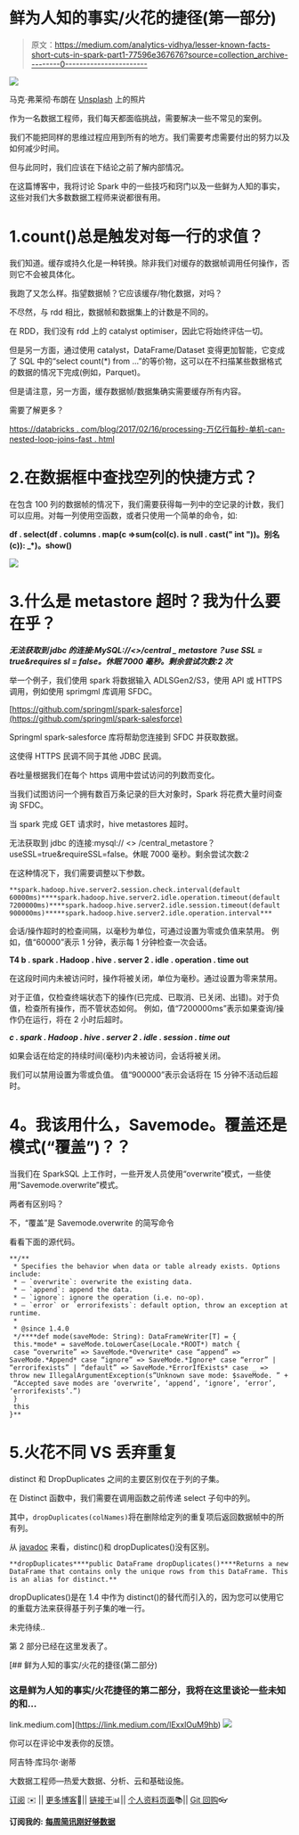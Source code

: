 # 鲜为人知的事实/火花的捷径(第一部分)

> 原文：<https://medium.com/analytics-vidhya/lesser-known-facts-short-cuts-in-spark-part1-77596e367676?source=collection_archive---------0----------------------->

![](img/e25f73d32b4ce87257089e9d35e7b598.png)

马克·弗莱彻·布朗在 [Unsplash](https://unsplash.com?utm_source=medium&utm_medium=referral) 上的照片

作为一名数据工程师，我们每天都面临挑战，需要解决一些不常见的案例。

我们不能把同样的思维过程应用到所有的地方。我们需要考虑需要付出的努力以及如何减少时间。

但与此同时，我们应该在下结论之前了解内部情况。

在这篇博客中，我将讨论 Spark 中的一些技巧和窍门以及一些鲜为人知的事实，这些对我们大多数数据工程师来说都很有用。

# 1.count()总是触发对每一行的求值？

我们知道。缓存或持久化是一种转换。除非我们对缓存的数据帧调用任何操作，否则它不会被具体化。

我跑了又怎么样。指望数据帧？它应该缓存/物化数据，对吗？

不尽然，与 rdd 相比，数据帧和数据集上的计数是不同的。

在 RDD，我们没有 rdd 上的 catalyst optimiser，因此它将始终评估一切。

但是另一方面，通过使用 catalyst，DataFrame/Dataset 变得更加智能，它变成了 SQL 中的“select count(*) from …”的等价物，这可以在不扫描某些数据格式的数据的情况下完成(例如，Parquet)。

但是请注意，另一方面，缓存数据帧/数据集确实需要缓存所有内容。

需要了解更多？

[https://databricks . com/blog/2017/02/16/processing-万亿行每秒-单机-can-nested-loop-joins-fast . html](https://databricks.com/blog/2017/02/16/processing-trillion-rows-per-second-single-machine-can-nested-loop-joins-fast.html)

# 2.在数据框中查找空列的快捷方式？

在包含 100 列的数据帧的情况下，我们需要获得每一列中的空记录的计数，我们可以应用。对每一列使用空函数，或者只使用一个简单的命令，如:

**df . select(df . columns . map(c =>sum(col(c). is null . cast(" int "))。别名(c)): _*)。show()**

![](img/dc15b41cfa5e05b3277aa310b70f571c.png)

# 3.什么是 metastore 超时？我为什么要在乎？

***无法获取到 jdbc 的连接:MySQL://<>/central _ metastore？use SSL = true&requires sl = false。休眠 7000 毫秒。剩余尝试次数:2 次***

举一个例子，我们使用 spark 将数据输入 ADLSGen2/S3，使用 API 或 HTTPS 调用，例如使用 sprimgml 库调用 SFDC。

[https://github.com/springml/spark-salesforce](https://github.com/springml/spark-salesforce)

Springml spark-salesforce 库将帮助您连接到 SFDC 并获取数据。

这使得 HTTPS 民调不同于其他 JDBC 民调。

吞吐量根据我们在每个 https 调用中尝试访问的列数而变化。

当我们试图访问一个拥有数百万条记录的巨大对象时，Spark 将花费大量时间查询 SFDC。

当 spark 完成 GET 请求时，hive metastores 超时。

无法获取到 jdbc 的连接:mysql:// <> /central_metastore？useSSL=true&requireSSL=false。休眠 7000 毫秒。剩余尝试次数:2

在这种情况下，我们需要调整以下参数。

```
**spark.hadoop.hive.server2.session.check.interval(default 60000ms)****spark.hadoop.hive.server2.idle.operation.timeout(default 7200000ms)****spark.hadoop.hive.server2.idle.session.timeout(default 900000ms)*****spark.hadoop.hive.server2.idle.operation.interval***
```

会话/操作超时的检查间隔，以毫秒为单位，可通过设置为零或负值来禁用。
例如，值“60000”表示 1 分钟，表示每 1 分钟检查一次会话。

**T4 b . spark . Hadoop . hive . server 2 . idle . operation . time out**

在这段时间内未被访问时，操作将被关闭，单位为毫秒。通过设置为零来禁用。

对于正值，仅检查终端状态下的操作(已完成、已取消、已关闭、出错)。对于负值，检查所有操作，而不管状态如何。
例如，值“7200000ms”表示如果查询/操作仍在运行，将在 2 小时后超时。

***c . spark . Hadoop . hive . server 2 . idle . session . time out***

如果会话在给定的持续时间(毫秒)内未被访问，会话将被关闭。

我们可以禁用设置为零或负值。
值“900000”表示会话将在 15 分钟不活动后超时。

# **4。我该用什么，Savemode。覆盖还是模式(“覆盖”)？？**

当我们在 SparkSQL 上工作时，一些开发人员使用“overwrite”模式，一些使用“Savemode.overwrite”模式。

两者有区别吗？

不，“覆盖”是 Savemode.overwrite 的简写命令

看看下面的源代码。

```
**/**
 * Specifies the behavior when data or table already exists. Options include:
 * — `overwrite`: overwrite the existing data.
 * — `append`: append the data.
 * — `ignore`: ignore the operation (i.e. no-op).
 * — `error` or `errorifexists`: default option, throw an exception at runtime.
 *
 * @since 1.4.0
 */****def mode(saveMode: String): DataFrameWriter[T] = {
 this.*mode* = saveMode.toLowerCase(Locale.*ROOT*) match {
 case “overwrite” => SaveMode.*Overwrite* case “append” => SaveMode.*Append* case “ignore” => SaveMode.*Ignore* case “error” | “errorifexists” | “default” => SaveMode.*ErrorIfExists* case _ => throw new IllegalArgumentException(s”Unknown save mode: $saveMode. ” +
 “Accepted save modes are ‘overwrite’, ‘append’, ‘ignore’, ‘error’, ‘errorifexists’.”)
 }
 this
}**
```

# 5.火花不同 VS 丢弃重复

distinct 和 DropDuplicates 之间的主要区别仅在于列的子集。

在 Distinct 函数中，我们需要在调用函数之前传递 select 子句中的列。

其中，`dropDuplicates(colNames)`将在删除给定列的重复项后返回数据帧中的所有列。

从 [javadoc](https://spark.apache.org/docs/1.5.1/api/java/org/apache/spark/sql/DataFrame.html#dropDuplicates()) 来看，distinc()和 dropDuplicates()没有区别。

```
**dropDuplicates****public DataFrame dropDuplicates()****Returns a new DataFrame that contains only the unique rows from this DataFrame. This is an alias for distinct.**
```

dropDuplicates()是在 1.4 中作为 distinct()的替代而引入的，因为您可以使用它的重载方法来获得基于列子集的唯一行。

未完待续..

第 2 部分已经在这里发表了。

[](https://link.medium.com/lExxlOuM9hb) [## 鲜为人知的事实/火花的捷径(第二部分)

### 这是鲜为人知的事实/火花捷径的第二部分，我将在这里谈论一些未知的和…

link.medium.com](https://link.medium.com/lExxlOuM9hb) ![](img/0564afa916f47d189c7aef68aa837e17.png)

你可以在评论中发表你的反馈。

阿吉特·库玛尔·谢蒂

大数据工程师—热爱大数据、分析、云和基础设施。

[订阅](https://ajithshetty28.medium.com/subscribe) ✉️ || [更多博客](https://ajithshetty28.medium.com/)📝|| [链接于](https://www.linkedin.com/in/ajshetty28)📊|| [个人资料页面](https://ajithshetty.github.io/)📚|| [Git 回购](https://github.com/ajithshetty/)👓

**订阅我的:** [**每周简讯刚好够数据**](https://justenoughdata.substack.com/)